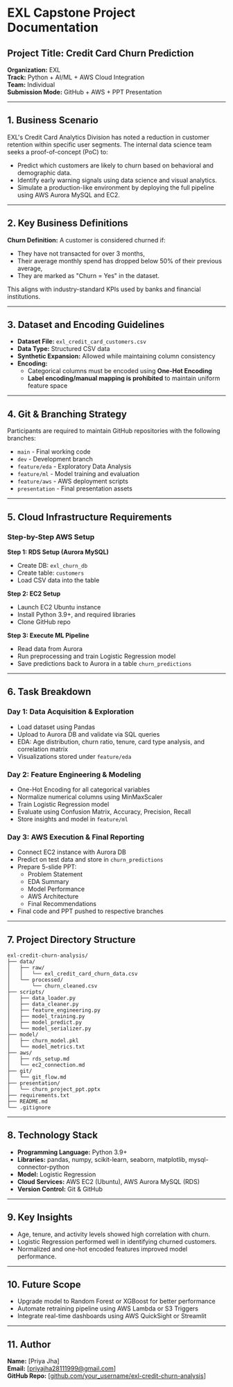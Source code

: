 # EXL Capstone Project Documentation

## Project Title: Credit Card Churn Prediction

**Organization:** EXL\
**Track:** Python + AI/ML + AWS Cloud Integration\
**Team:** Individual\
**Submission Mode:** GitHub + AWS + PPT Presentation

---

## 1. Business Scenario

EXL's Credit Card Analytics Division has noted a reduction in customer retention within specific user segments. The internal data science team seeks a proof-of-concept (PoC) to:

- Predict which customers are likely to churn based on behavioral and demographic data.
- Identify early warning signals using data science and visual analytics.
- Simulate a production-like environment by deploying the full pipeline using AWS Aurora MySQL and EC2.

---

## 2. Key Business Definitions

**Churn Definition:** A customer is considered churned if:

- They have not transacted for over 3 months,
- Their average monthly spend has dropped below 50% of their previous average,
- They are marked as "Churn = Yes" in the dataset.

This aligns with industry-standard KPIs used by banks and financial institutions.

---

## 3. Dataset and Encoding Guidelines

- **Dataset File:** `exl_credit_card_customers.csv`
- **Data Type:** Structured CSV data
- **Synthetic Expansion:** Allowed while maintaining column consistency
- **Encoding:**
  - Categorical columns must be encoded using **One-Hot Encoding**
  - **Label encoding/manual mapping is prohibited** to maintain uniform feature space

---

## 4. Git & Branching Strategy

Participants are required to maintain GitHub repositories with the following branches:

- `main` - Final working code
- `dev` - Development branch
- `feature/eda` - Exploratory Data Analysis
- `feature/ml` - Model training and evaluation
- `feature/aws` - AWS deployment scripts
- `presentation` - Final presentation assets

---

## 5. Cloud Infrastructure Requirements

### Step-by-Step AWS Setup

**Step 1: RDS Setup (Aurora MySQL)**

- Create DB: `exl_churn_db`
- Create table: `customers`
- Load CSV data into the table

**Step 2: EC2 Setup**

- Launch EC2 Ubuntu instance
- Install Python 3.9+, and required libraries
- Clone GitHub repo

**Step 3: Execute ML Pipeline**

- Read data from Aurora
- Run preprocessing and train Logistic Regression model
- Save predictions back to Aurora in a table `churn_predictions`

---

## 6. Task Breakdown

### Day 1: Data Acquisition & Exploration

- Load dataset using Pandas
- Upload to Aurora DB and validate via SQL queries
- EDA: Age distribution, churn ratio, tenure, card type analysis, and correlation matrix
- Visualizations stored under `feature/eda`

### Day 2: Feature Engineering & Modeling

- One-Hot Encoding for all categorical variables
- Normalize numerical columns using MinMaxScaler
- Train Logistic Regression model
- Evaluate using Confusion Matrix, Accuracy, Precision, Recall
- Store insights and model in `feature/ml`

### Day 3: AWS Execution & Final Reporting

- Connect EC2 instance with Aurora DB
- Predict on test data and store in `churn_predictions`
- Prepare 5-slide PPT:
  - Problem Statement
  - EDA Summary
  - Model Performance
  - AWS Architecture
  - Final Recommendations
- Final code and PPT pushed to respective branches


---

## 7. Project Directory Structure

```plaintext
exl-credit-churn-analysis/
├── data/
│   ├── raw/
│   │   └── exl_credit_card_churn_data.csv
│   └── processed/
│       └── churn_cleaned.csv
├── scripts/
│   ├── data_loader.py
│   ├── data_cleaner.py
│   ├── feature_engineering.py
│   ├── model_training.py
│   ├── model_predict.py
│   └── model_serializer.py
├── model/
│   ├── churn_model.pkl
│   └── model_metrics.txt
├── aws/
│   ├── rds_setup.md
│   └── ec2_connection.md
├── git/
│   └── git_flow.md
├── presentation/
│   └── churn_project_ppt.pptx
├── requirements.txt
├── README.md
└── .gitignore
```

---

## 8. Technology Stack

- **Programming Language:** Python 3.9+
- **Libraries:** pandas, numpy, scikit-learn, seaborn, matplotlib, mysql-connector-python
- **Model:** Logistic Regression
- **Cloud Services:** AWS EC2 (Ubuntu), AWS Aurora MySQL (RDS)
- **Version Control:** Git & GitHub

---

## 9. Key Insights

- Age, tenure, and activity levels showed high correlation with churn.
- Logistic Regression performed well in identifying churned customers.
- Normalized and one-hot encoded features improved model performance.

---

## 10. Future Scope

- Upgrade model to Random Forest or XGBoost for better performance
- Automate retraining pipeline using AWS Lambda or S3 Triggers
- Integrate real-time dashboards using AWS QuickSight or Streamlit

---

## 11. Author

**Name:** [Priya Jha]\
**Email:** [[priyajha28111999@gmail.com](mailto\:priyajha28111999@gmail.com)]\
**GitHub Repo:** [[github.com/your\_username/exl-credit-churn-analysis](https://github.com/priya-jha-23/capston_project_exl)]

